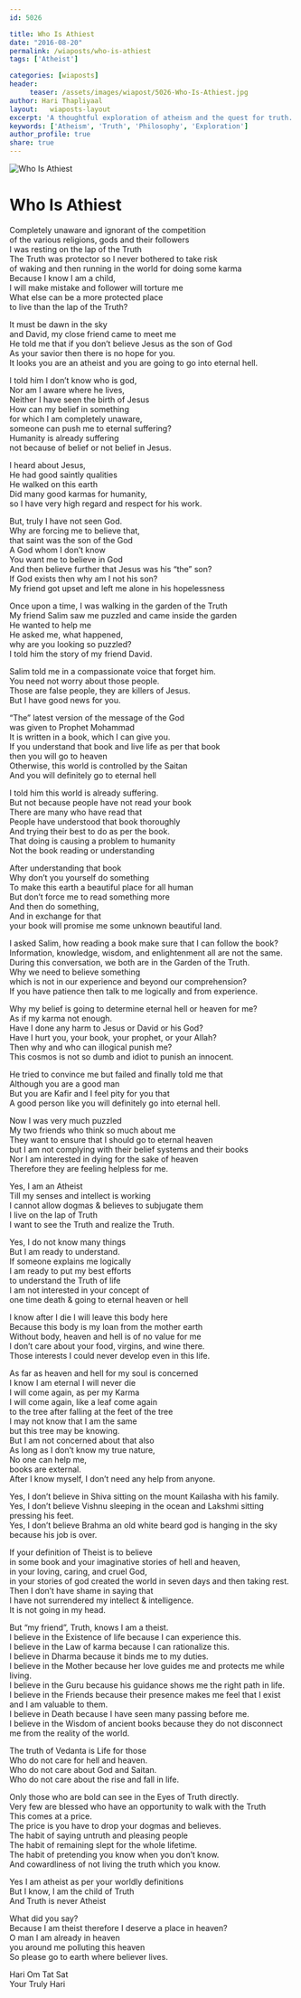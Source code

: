 ```yaml
--- 
id: 5026

title: Who Is Athiest
date: "2016-08-20"
permalink: /wiaposts/who-is-athiest
tags: ['Atheist']    

categories: [wiaposts] 
header:
     teaser: /assets/images/wiapost/5026-Who-Is-Athiest.jpg
author: Hari Thapliyaal 
layout:   wiaposts-layout
excerpt: 'A thoughtful exploration of atheism and the quest for truth.' 
keywords: ['Atheism', 'Truth', 'Philosophy', 'Exploration']
author_profile: true 
share: true 
---
```


![Who Is Athiest](/assets/images/wiapost/5026-Who-Is-Athiest.jpg)     
   
# Who Is Athiest
    
Completely unaware and ignorant of the competition     
of the various religions, gods and their followers     
I was resting on the lap of the Truth     
The Truth was protector so I never bothered to take risk     
of waking and then running in the world for doing some karma     
Because I know I am a child,     
I will make mistake and follower will torture me     
What else can be a more protected place     
to live than the lap of the Truth?    
    
It must be dawn in the sky     
and David, my close friend came to meet me     
He told me that if you don’t believe Jesus as the son of God     
As your savior then there is no hope for you.     
It looks you are an atheist and you are going to go into eternal hell.    
    
I told him I don’t know who is god,     
Nor am I aware where he lives,     
Neither I have seen the birth of Jesus     
How can my belief in something     
for which I am completely unaware,     
someone can push me to eternal suffering?     
Humanity is already suffering     
not because of belief or not belief in Jesus.    
    
I heard about Jesus,     
He had good saintly qualities     
He walked on this earth     
Did many good karmas for humanity,     
so I have very high regard and respect for his work.    
    
But, truly I have not seen God.     
Why are forcing me to believe that,     
that saint was the son of the God     
A God whom I don’t know     
You want me to believe in God     
And then believe further that Jesus was his “the” son?     
If God exists then why am I not his son?     
My friend got upset and left me alone in his hopelessness    
    
Once upon a time, I was walking in the garden of the Truth     
My friend Salim saw me puzzled and came inside the garden     
He wanted to help me     
He asked me, what happened,     
why are you looking so puzzled?     
I told him the story of my friend David.    
    
Salim told me in a compassionate voice that forget him.     
You need not worry about those people.     
Those are false people, they are killers of Jesus.     
But I have good news for you.    
    
“The” latest version of the message of the God     
was given to Prophet Mohammad     
It is written in a book, which I can give you.     
If you understand that book and live life as per that book     
then you will go to heaven     
Otherwise, this world is controlled by the Saitan     
And you will definitely go to eternal hell    
    
I told him this world is already suffering.     
But not because people have not read your book     
There are many who have read that     
People have understood that book thoroughly     
And trying their best to do as per the book.     
That doing is causing a problem to humanity     
Not the book reading or understanding    
    
After understanding that book     
Why don’t you yourself do something     
To make this earth a beautiful place for all human     
But don’t force me to read something more     
And then do something,     
And in exchange for that     
your book will promise me some unknown beautiful land.    
    
I asked Salim, how reading a book make sure that I can follow the book?     
Information, knowledge, wisdom, and enlightenment all are not the same.     
During this conversation, we both are in the Garden of the Truth.     
Why we need to believe something     
which is not in our experience and beyond our comprehension?     
If you have patience then talk to me logically and from experience.    
    
Why my belief is going to determine eternal hell or heaven for me?     
As if my karma not enough.     
Have I done any harm to Jesus or David or his God?     
Have I hurt you, your book, your prophet, or your Allah?     
Then why and who can illogical punish me?     
This cosmos is not so dumb and idiot to punish an innocent.    
    
He tried to convince me but failed and finally told me that     
Although you are a good man     
But you are Kafir and I feel pity for you that     
A good person like you will definitely go into eternal hell.    
    
Now I was very much puzzled     
My two friends who think so much about me     
They want to ensure that I should go to eternal heaven     
but I am not complying with their belief systems and their books     
Nor I am interested in dying for the sake of heaven     
Therefore they are feeling helpless for me.    
    
Yes, I am an Atheist     
Till my senses and intellect is working     
I cannot allow dogmas &amp; believes to subjugate them     
I live on the lap of Truth     
I want to see the Truth and realize the Truth.    
    
Yes, I do not know many things     
But I am ready to understand.     
If someone explains me logically     
I am ready to put my best efforts     
to understand the Truth of life     
I am not interested in your concept of     
one time death &amp; going to eternal heaven or hell    
    
I know after I die I will leave this body here     
Because this body is my loan from the mother earth     
Without body, heaven and hell is of no value for me     
I don’t care about your food, virgins, and wine there.     
Those interests I could never develop even in this life.    
    
As far as heaven and hell for my soul is concerned     
I know I am eternal I will never die     
I will come again, as per my Karma     
I will come again, like a leaf come again     
to the tree after falling at the feet of the tree     
I may not know that I am the same     
but this tree may be knowing.     
But I am not concerned about that also     
As long as I don’t know my true nature,     
No one can help me,     
books are external.     
After I know myself, I don’t need any help from anyone.    
    
Yes, I don’t believe in Shiva sitting on the mount Kailasha with his family.     
Yes, I don’t believe Vishnu sleeping in the ocean and Lakshmi sitting pressing his feet.     
Yes, I don’t believe Brahma an old white beard god is hanging in the sky because his job is over.    
    
If your definition of Theist is to believe     
in some book and your imaginative stories of hell and heaven,     
in your loving, caring, and cruel God,     
in your stories of god created the world in seven days and then taking rest.     
Then I don’t have shame in saying that     
I have not surrendered my intellect &amp; intelligence.     
It is not going in my head.    
    
But “my friend”, Truth, knows I am a theist.     
I believe in the Existence of life because I can experience this.     
I believe in the Law of karma because I can rationalize this.     
I believe in Dharma because it binds me to my duties.     
I believe in the Mother because her love guides me and protects me while living.     
I believe in the Guru because his guidance shows me the right path in life.     
I believe in the Friends because their presence makes me feel that I exist and I am valuable to them.     
I believe in Death because I have seen many passing before me.     
I believe in the Wisdom of ancient books because they do not disconnect me from the reality of the world.    
    
The truth of Vedanta is Life for those     
Who do not care for hell and heaven.     
Who do not care about God and Saitan.     
Who do not care about the rise and fall in life.    
    
Only those who are bold can see in the Eyes of Truth directly.     
Very few are blessed who have an opportunity to walk with the Truth     
This comes at a price.     
The price is you have to drop your dogmas and believes.     
The habit of saying untruth and pleasing people     
The habit of remaining slept for the whole lifetime.     
The habit of pretending you know when you don’t know.     
And cowardliness of not living the truth which you know.    
    
Yes I am atheist as per your worldly definitions     
But I know, I am the child of Truth     
And Truth is never Atheist    
    
What did you say?     
Because I am theist therefore I deserve a place in heaven?     
O man I am already in heaven     
you around me polluting this heaven     
So please go to earth where believer lives.    
    
Hari Om Tat Sat     
Your Truly Hari    
